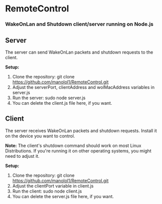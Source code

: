 # RemoteControl

### WakeOnLan and Shutdown client/server running on Node.js

## Server

The server can send WakeOnLan packets and shutdown requests to the client.

**Setup:**

1. Clone the repository: git clone https://github.com/manolol1/RemoteControl.git
2. Adjust the serverPort, clientAddress and wolMacAddress variables in server.js
3. Run the server: sudo node server.js
5. You can delete the client.js file here, if you want.

## Client

The server receives WakeOnLan packets and shutdown requests. Install it on the device you want to control.

**Note:** The client's shutdown command should work on most Linux Distributions. If you're running it on other operating systems, you might need to adjust it.

**Setup:**

1. Clone the repository: git clone https://github.com/manolol1/RemoteControl.git
2. Adjust the clientPort variable in client.js
3. Run the client: sudo node client.js
5. You can delete the server.js file here, if you want.
